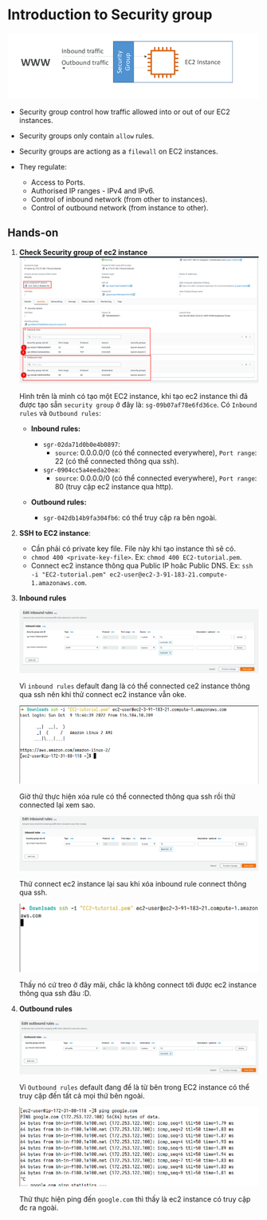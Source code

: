 # Introduction to Security group

![](./images/8.png)

- Security group control how traffic allowed into or out of our EC2 instances.

- Security groups only contain `allow` rules.
- Security groups are actiong as a `filewall` on EC2 instances.
- They regulate:

  - Access to Ports.
  - Authorised IP ranges - IPv4 and IPv6.
  - Control of inbound network (from other to instances).
  - Control of outbound network (from instance to other).

## Hands-on

1. **Check Security group of ec2 instance**  
   ![](images/9.png)

   Hình trên là mình có tạo một EC2 instance, khi tạo ec2 instance thì đã được tạo sẵn `security group` ở đây là: `sg-09b07af78e6fd36ce`. Có `Inbound rules` và `Outbound rules`:

   - **Inbound rules:**

     - `sgr-02da71d0b0e4b0897`:
       - `source`: 0.0.0.0/0 (có thể connected everywhere), `Port range`: 22 (có thể connected thông qua ssh).
     - `sgr-0904cc5a4eeda20ea`:
       - `source`: 0.0.0.0/0 (có thể connected everywhere), `Port range`: 80 (truy cập ec2 instance qua http).

   - **Outbound rules:**

     - `sgr-042db14b9fa304fb6`: có thể truy cập ra bên ngoài.

2. **SSH to EC2 instance**:

   - Cần phải có private key file. File này khi tạo instance thì sẽ có.
   - `chmod 400 <private-key-file>`. Ex: `chmod 400 EC2-tutorial.pem`.
   - Connect ec2 instance thông qua Public IP hoăc Public DNS. Ex: `ssh -i "EC2-tutorial.pem" ec2-user@ec2-3-91-183-21.compute-1.amazonaws.com`.

3. **Inbound rules**

   ![](images/10.png)

   Vì `inbound rules` default đang là có thể connected ce2 instance thông qua ssh nên khi thử connect ec2 instance vẫn oke.

   ![](images/11.png)

   Giờ thử thực hiện xóa rule có thể connected thông qua ssh rồi thử connected lại xem sao.

   ![](images/12.png)

   Thử connect ec2 instance lại sau khi xóa inbound rule connect thông qua ssh.

   ![](images/13.png)

   Thấy nó cứ treo ở đây mãi, chắc là không connect tới được ec2 instance thông qua ssh đâu :D.

4. **Outbound rules**

   ![](images/14.png)

   Vì `Outbound rules` default đang để là từ bên trong EC2 instance có thể truy cập đến tất cả mọi thứ bên ngoài.

   ![](images/15.png)

   Thử thực hiện ping đến `google.com` thì thấy là ec2 instance có truy cập đc ra ngoài.
